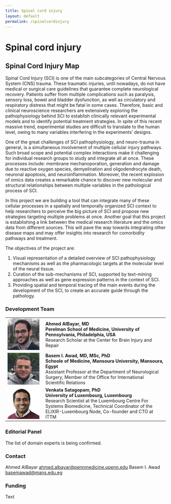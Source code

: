 ```yaml
---
title: Spinal cord injury
layout: default
permalink: /spinalcordinjury
---
```


# Spinal cord injury

## Spinal Cord Injury Map

Spinal Cord Injury (SCI) is one of the main subcategories of Central Nervous System (CNS) trauma. These traumatic injuries, until nowadays, do not have medical or surgical care guidelines that guarantee complete neurological recovery. Patients suffer from multiple complications such as paralysis, sensory loss, bowel and bladder dysfunction, as well as circulatory and respiratory distress that might be fatal in some cases. Therefore, basic and clinical neuroscience researchers are extensively exploring the pathophysiology behind SCI to establish clinically relevant experimental models and to identify potential treatment strategies. In spite of this recent massive trend, experimental studies are difficult to translate to the human level, owing to many variables interfering in the experiments’ designs.  

One of the great challenges of SCI pathophysiology, and neuro-trauma in general, is a simultaneous involvement of multiple cellular injury pathways. Such broad scope and potential complex interactions make it challenging for individual research groups to study and integrate all at once. These processes include: membrane mechanoporation, generation and damage due to reactive oxygen species, demyelination and oligodendrocyte death, neuronal apoptosis, and neuroinflammation. Moreover, the recent explosion of omics data creates a remarkable chance to discover new molecular and structural relationships between multiple variables in the pathological process of SCI.  

In this project we are building a tool that can integrate many of these cellular processes in a spatially and temporally organized SCI context to help researchers to perceive the big picture of SCI and propose new strategies targeting multiple problems at once. Another goal that this project is establishing a link between the medical research literature and the omics data from different sources. This will pave the way towards integrating other disease maps and may offer insights into research for comorbidity pathways and treatment.  

The objectives of the project are:  
1. Visual representation of a detailed overview of SCI pathophysiology mechanisms as well as the pharmacologic targets at the molecular level of the neural tissue.
1. Curation of the sub-mechanisms of SCI, supported by text-mining approaches as well as gene expression patterns in the context of SCI.
1. Providing spatial and temporal tracing of the main events during the development of the SCI, to create an accurate guide through the pathology.


### Development Team

<table>
<tr>
<td style="width: 105px;"><img src="/images/team/AhmedAlBayar.jpg" alt="Ahmed AlBayar" width="100"/></td>
<td><strong>Ahmed AlBayar, MD</strong><br />
<strong>Perelman School of Medicine, University of Pennsylvania, Philadelphia, USA</strong><br />Research Scholar at the Center for Brain Injury and Repair</td>
</tr>
<tr>
<td style="width: 105px;"><img src="/images/team/BasemAwad.jpg" alt="Basem Awad" width="100"/></td>
<td><strong>Basem I. Awad, MD, MSc, PhD</strong><br />
<strong>Schoole of Medicine, Mansoura University, Mansoura, Egypt</strong><br />Assistant Professor at the Department of Neurological Surgery, Member of the Office for International Scientific Relations</td>
</tr>
<tr> 
<td style="width: 105px;"><img src="/images/team/VenkataSatagopam.jpg" alt="Venkata Satagopam" width="100"/></td>
<td><strong>Venkata Satagopam, PhD</strong><br />
<strong>University of Luxembourg, Luxembourg</strong><br />Research Scientist at the Luxembourg Centre For Systems Biomedicine, Technical Coordinator of the ELIXIR-Luxembourg Node, Co-founder and CTO at ITTM</td>
</tr>
</table>

### Editorial Panel

The list of domain experts is being confirmed.

### Contact

Ahmed AlBayar [ahmed.albayar@pennmedicine.upenn.edu](mailto:ahmed.albayar@pennmedicine.upenn.edu)
Basem I. Awad [basemawad@mans.edu.eg](mailto:basemawad@mans.edu.eg)

### Funding

Text
